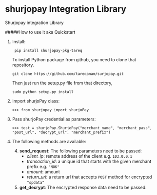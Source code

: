 # shurjopay Integration Library 
Shurjopay integration Library 

#####How to use it aka Quickstart

1. Install: 
    
   ``` 
    pip install shurjopay-pkg-tareq
    ```
   To install Python package from github, you need to clone that repository.
   
   ```
   git clone https://github.com/tareqanam/surjopay.git
   ```
   
   Then just run the setup.py file from that directory,
   
   ```
   sudo python setup.py install
   ```
    
2. Import shurjoPay class:

    ```
    >>> from shurjopay import shurjoPay
    ```
3. Pass shurjoPay credential as parameters:
    
    ```
    >>> test = shurjoPay.ShurjoPay("merchant_name", "merchant_pass", "post_url", "decrypt_url", "merchant_prefix")
    ```
4. The following methods are available:

    4. **send_request**: The following parameters need to be passed:
        - *client_ip*: remote address of the client e.g. `103.0.0.1`
        - *transaction_id*: a unique id that starts with the given merchant prefix e.g. `"NOK"`
        - *amount*: amount
        - *return_url*: a return url that accepts `POST` method for encrypted `"spdata"` 
    4. **get_decrypt**: 
        The encrypted response data need to be passed.